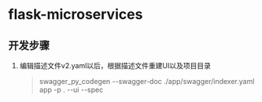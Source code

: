 # flask-microservices


## 开发步骤
1.  编辑描述文件v2.yaml以后，根据描述文件重建UI以及项目目录
    >swagger_py_codegen --swagger-doc ./app/swagger/indexer.yaml app -p . --ui --spec

